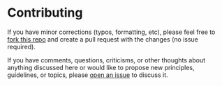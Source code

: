 # Contributing

If you have minor corrections (typos, formatting, etc), please feel free to [fork this repo](https://github.com/mearns/software-engineering/fork)
and create a pull request with the changes (no issue required).

If you have comments, questions, criticisms, or other thoughts about anything discussed here or would like to propose new principles, guidelines, or
topics, please [open an issue](https://github.com/mearns/software-engineering/issues) to discuss it.
